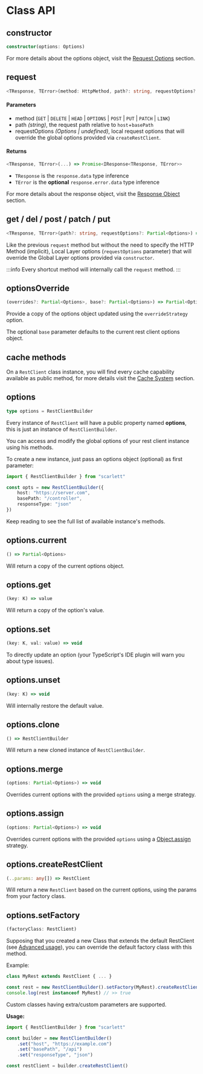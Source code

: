 # Class API

## constructor

```ts
constructor(options: Options)
```

For more details about the options object, visit the [Request Options](/api/request-options) section.

## request

```ts
<TResponse, TError>(method: HttpMethod, path?: string, requestOptions?: Partial<Options>) => Promise<IResponse<TResponse, TError>>
```

#### Parameters

* method (`GET` | `DELETE` | `HEAD` | `OPTIONS` | `POST` | `PUT` | `PATCH` | `LINK`)
* path *(string)*, the request path relative to `host`+`basePath`
* requestOptions *(Options | undefined)*, local request options that will override the global options provided via `createRestClient`.

#### Returns

```ts
<TResponse, TError>(...) => Promise<IResponse<TResponse, TError>>
```

 * `TResponse` is the `response.data` type inference
 * `TError` is the **optional** `response.error.data` type inference

For more details about the response object, visit the [Response Object](/api/response-object) section.

## get / del / post / patch / put

```ts
<TResponse, TError>(path?: string, requestOptions?: Partial<Options>) => Promise<IResponse<TResponse, TError>>
```

Like the previous `request` method but without the need to specify the HTTP Method (implicit), Local Layer options (`requestOptions` parameter) that will override the Global Layer options provided via `constructor`.

:::info
Every shortcut method will internally call the `request` method.
:::

## optionsOverride

```ts
(overrides?: Partial<Options>, base?: Partial<Options>) => Partial<Options>
```
Provide a copy of the options object updated using the `overrideStrategy` option.

The optional `base` parameter defaults to the current rest client options object.

## cache methods

On a `RestClient` class instance, you will find every cache capability available as public method, for more details visit the [Cache System](/api/in-memory-cache) section.

## options

```ts
type options = RestClientBuilder
```


Every instance of `RestClient` will have a public property named **options**, this is just an instance of `RestClientBuilder`.

You can access and modify the global options of your rest client instance using his methods.

To create a new instance, just pass an options object (optional) as first parameter:

```ts
import { RestClientBuilder } from "scarlett"

const opts = new RestClientBuilder({
	host: "https://server.com",
	basePath: "/controller",
	responseType: "json"
})
```

Keep reading to see the full list of available instance's methods.

## options.current

```ts
() => Partial<Options>
```

Will return a copy of the current options object.

## options.get

```ts
(key: K) => value
```

Will return a copy of the option's value.

## options.set

```ts
(key: K, val: value) => void
```

To directly update an option (your TypeScript's IDE plugin will warn you about type issues).

## options.unset

```ts
(key: K) => void
```

Will internally restore the default value.

## options.clone

```ts
() => RestClientBuilder
```

Will return a new cloned instance of `RestClientBuilder`.

## options.merge

```ts
(options: Partial<Options>) => void
```

Overrides current options with the provided `options` using a merge strategy.

## options.assign

```ts
(options: Partial<Options>) => void
```

Overrides current options with the provided `options` using a [Object.assign](https://developer.mozilla.org/en-US/docs/Web/JavaScript/Reference/Global_Objects/Object/assign) strategy.

## options.createRestClient

```ts
(..params: any[]) => RestClient
```

Will return a new `RestClient` based on the current options, using the params from your factory class.

## options.setFactory

```ts
(factoryClass: RestClient)
```

Supposing that you created a new Class that extends the default RestClient (see [Advanced usage](#advanced-usage)), you can override the default factory class with this method.

Example:

```ts
class MyRest extends RestClient { ... }

const rest = new RestClientBuilder().setFactory(MyRest).createRestClient()
console.log(rest instanceof MyRest) // >> true
```

Custom classes having extra/custom parameters are supported.

**Usage:**

```ts
import { RestClientBuilder } from "scarlett"

const builder = new RestClientBuilder()
	.set("host", "https://example.com")
	.set("basePath", "/api")
	.set("responseType", "json")

const restClient = builder.createRestClient()
```